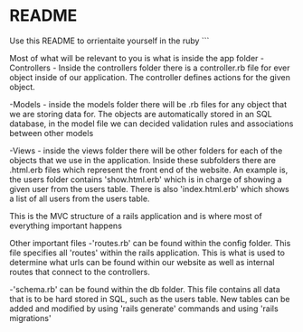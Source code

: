 # README

Use this README to orrientaite yourself in the ruby ```

Most of what will be relevant to you is what is inside the app folder
  -Controllers - Inside the controllers folder there is a controller.rb file for ever object inside of our application. The controller defines actions for the given object.

  -Models - inside the models folder there will be .rb files for any object that we are storing data for. The objects are automatically stored in an SQL database, in the model file we can decided validation rules and associations between other models

  -Views - inside the views folder there will be other folders for each of the objects that we use in the application. Inside these subfolders there are .html.erb files which represent the front end of the website. An example is, the users folder contains 'show.html.erb' which is in charge of showing a given user from the users table. There is also 'index.html.erb' which shows a list of all users from the users table.

  This is the MVC structure of a rails application and is where most of everything important happens


Other important files
  -'routes.rb' can be found within the config folder. This file specifies all 'routes' within the rails application. This is what is used to determine what urls can be found within our website as well as internal routes that connect to the controllers.


  -'schema.rb' can be found within the db folder. This file contains all data that is to be hard stored in SQL, such as the users table. New tables can be added and modified by using 'rails generate' commands and using 'rails migrations'
```
